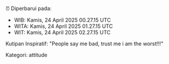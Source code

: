 ⏰ Diperbarui pada:
- WIB: Kamis, 24 April 2025 00.27.15 UTC
- WITA: Kamis, 24 April 2025 01.27.15 UTC
- WIT: Kamis, 24 April 2025 02.27.15 UTC

Kutipan Inspiratif:
"People say me bad, trust me i am the worst!!!"


Kategori: attitude

